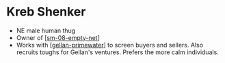 # Kreb Shenker

- NE male human thug
- Owner of [[sm-08-empty-net]]
- Works with [[gellan-primewater]] to screen buyers and sellers. Also recruits toughs for Gellan's ventures. Prefers the more calm individuals.

[//begin]: # "Autogenerated link references for markdown compatibility"
[sm-08-empty-net]: sm-08-empty-net "Empty Net"
[gellan-primewater]: gellan-primewater "Gellan Primewater"
[//end]: # "Autogenerated link references"